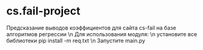 # cs.fail-project
Предсказание выводов коэффициентов для сайта cs-fail на базе алгоритмов регрессии \n
Для использования модуля: \n
установите все библиотеки pip install -m req.txt \n
Запустите main.py

